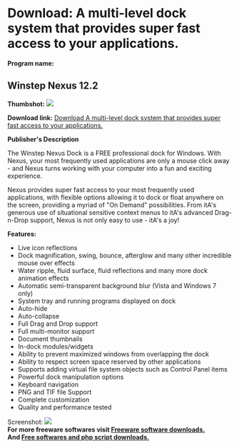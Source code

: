 # Download: A multi-level dock system that provides super fast access to your applications.

**Program name:**

## Winstep Nexus 12.2

  
**Thumbshot:** ![](http://www.freewarefiles.com/screenshot/wsnexus_md.jpg)   
  
**Download link:** [Download A multi-level dock system that provides super fast access to your applications.](http://freesoftwares.boysofts.com/Winstep-Nexus_program_56748.html)  
  


**Publisher's Description**  
  


The Winstep Nexus Dock is a FREE professional dock for Windows. With Nexus, your most frequently used applications are only a mouse click away - and Nexus turns working with your computer into a fun and exciting experience. 

Nexus provides super fast access to your most frequently used applications, with flexible options allowing it to dock or float anywhere on the screen, providing a myriad of "On Demand" possibilities. From itA's generous use of situational sensitive context menus to itA's advanced Drag-n-Drop support, Nexus is not only easy to use - itA's a joy!

**Features:**

  * Live icon reflections 
  * Dock magnification, swing, bounce, afterglow and many other incredible mouse over effects 
  * Water ripple, fluid surface, fluid reflections and many more dock animation effects 
  * Automatic semi-transparent background blur (Vista and Windows 7 only) 
  * System tray and running programs displayed on dock 
  * Auto-hide 
  * Auto-collapse 
  * Full Drag and Drop support 
  * Full multi-monitor support 
  * Document thumbnails 
  * In-dock modules/widgets 
  * Ability to prevent maximized windows from overlapping the dock 
  * Ability to respect screen space reserved by other applications 
  * Supports adding virtual file system objects such as Control Panel items 
  * Powerful dock manipulation options 
  * Keyboard navigation 
  * PNG and TIF file Support 
  * Complete customization 
  * Quality and performance tested 

  
  
Screenshot: ![](http://www.freewarefiles.com/screenshot/wsnexus.jpg)   
**For more freeware softwares visit [Freeware software downloads.](http://freesoftwares.boysofts.com/)**   
**And [Free softwares and php script downloads.](http://www.boysofts.com/)**
